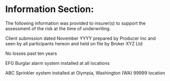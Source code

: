 # Information Section:

The following information was provided to insurer(s) to support the assessment of the risk at the time of underwriting.

Client submission dated November YYYY prepared by Producer Inc and seen by all participants hereon and held on file by Broker XYZ Ltd

No losses past ten years

EFG Burglar alarm system installed at all locations

ABC Sprinkler system installed at Olympia, Washington (WA) 99999 location
